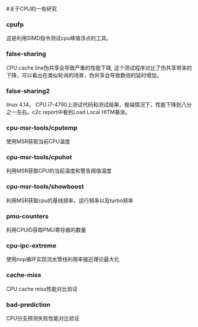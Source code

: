#关于CPU的一些研究

### cpufp

这是利用SIMD指令测试cpu峰值浮点的工具。

### false-sharing
CPU cache line伪共享会导致严重的性能下降, 这个测试程序对比了伪共享带来的下降，可以看出在类似轮询的场景，伪共享会导致数倍的延时增加。

### false-sharing2
linux 4.14， CPU i7-4790上测试代码和测试结果，极端情况下，性能下降到八分之一左右。c2c report中看到Load Local HITM暴涨。

### cpu-msr-tools/cputemp
使用MSR获取当前CPU温度

### cpu-msr-tools/cpuhot
利用MSR获取CPU的当前温度和警告阈值温度

### cpu-msr-tools/showboost
利用MSR获取cpu的基线频率，运行频率以及turbo频率

### pmu-counters
利用CPUID获取PMU寄存器的数量

### cpu-ipc-extreme
使用nop循环实现流水管线利用率接近理论最大化

### cache-miss
CPU cache miss性能对比验证

### bad-prediction
CPU分支预测失败性能对比验证

